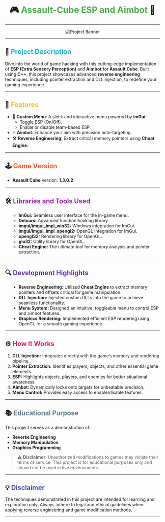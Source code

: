 <div align="center">
  <h1>🎮 <span style="color: #4CAF50;">Assault-Cube ESP and Aimbot</span> 🎯</h1>
</div>

---

<div align="center">
  <img src="https://via.placeholder.com/800x400?text=Assault+Cube+ESP+Aimbot" alt="Project Banner" style="border-radius: 15px;">
</div>

---

## 🚀 <span style="color: #00BCD4;">Project Description</span>
Dive into the world of game hacking with this cutting-edge implementation of **ESP (Extra Sensory Perception)** and **Aimbot** for **Assault Cube**. Built using **C++**, this project showcases advanced **reverse engineering** techniques, including pointer extraction and DLL injection, to redefine your gaming experience.

---

## 🌟 <span style="color: #FFC107;">Features</span>
- 🎯 **Custom Menu**: A sleek and interactive menu powered by **ImGui**:
  - Toggle ESP (On/Off).
  - Enable or disable team-based ESP.
- 🔥 **Aimbot**: Enhance your aim with precision auto-targeting.
- 🛠️ **Reverse Engineering**: Extract critical memory pointers using **Cheat Engine**.

---

## 🕹️ <span style="color: #FF5722;">Game Version</span>
- **Assault Cube** version: **1.3.0.2**

---

## 🛠️ <span style="color: #9C27B0;">Libraries and Tools Used</span>
<div style="padding-left: 20px;">
  <ul style="list-style-type: circle;">
    <li><b>ImGui:</b> Seamless user interface for the in-game menu.</li>
    <li><b>Detours:</b> Advanced function hooking library.</li>
    <li><b>imgui/imgui_impl_win32:</b> Windows integration for ImGui.</li>
    <li><b>imgui/imgui_impl_opengl2:</b> OpenGL integration for ImGui.</li>
    <li><b>opengl32:</b> Rendering library for OpenGL.</li>
    <li><b>glu32:</b> Utility library for OpenGL.</li>
    <li><b>Cheat Engine:</b> The ultimate tool for memory analysis and pointer extraction.</li>
  </ul>
</div>

---

## 🔍 <span style="color: #673AB7;">Development Highlights</span>
<div style="padding-left: 20px;">
  <ul style="list-style-type: square;">
    <li><b>Reverse Engineering:</b> Utilized <b>Cheat Engine</b> to extract memory pointers and offsets critical for game manipulation.</li>
    <li><b>DLL Injection:</b> Injected custom DLLs into the game to achieve seamless functionality.</li>
    <li><b>Menu System:</b> Designed an intuitive, toggleable menu to control ESP and aimbot features.</li>
    <li><b>Graphics Rendering:</b> Implemented efficient ESP rendering using OpenGL for a smooth gaming experience.</li>
  </ul>
</div>

---

## ⚙️ <span style="color: #E91E63;">How It Works</span>
<ol>
  <li><b>DLL Injection:</b> Integrates directly with the game’s memory and rendering pipeline.</li>
  <li><b>Pointer Extraction:</b> Identifies players, objects, and other essential game elements.</li>
  <li><b>ESP:</b> Highlights objects, players, and enemies for better situational awareness.</li>
  <li><b>Aimbot:</b> Dynamically locks onto targets for unbeatable precision.</li>
  <li><b>Menu Control:</b> Provides easy access to enable/disable features.</li>
</ol>

---

## 📚 <span style="color: #607D8B;">Educational Purpose</span>
This project serves as a demonstration of:
- **Reverse Engineering**
- **Memory Manipulation**
- **Graphics Programming**

> ⚠️ **Disclaimer**: Unauthorized modifications to games may violate their terms of service. This project is for educational purposes only and should not be used in live environments.

---

## 💡 <span style="color: #3F51B5;">Disclaimer</span>
The techniques demonstrated in this project are intended for learning and exploration only. Always adhere to legal and ethical guidelines when applying reverse engineering and game modification methods.

---
